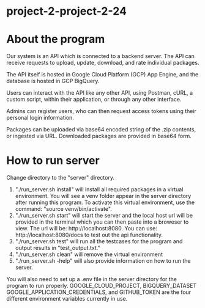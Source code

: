 # project-2-project-2-24

# About the program
Our system is an API which is connected to a backend server.  The API can receive requests to upload, update, download, and rate individual packages. 

The API itself is hosted in Google Cloud Platform (GCP) App Engine, and the database is hosted in GCP BigQuery.  

Users can interact with the API like any other API, using Postman, cURL, a custom script, within their application, or through any other interface.  

Admins can register users, who can then request access tokens using their personal login information.  

Packages can be uploaded via base64 encoded string of the .zip contents, or ingested via URL.  Downloaded packages are provided in base64 form.

# How to run server

Change directory to the "server" directory. 

1. "./run_server.sh install" will install all required packages in a virtual environment. You will see a venv folder appear in the server directory after running this program. To activate this virtual environment, use the command: "source venv/bin/activate".
2. "./run_server.sh start" will start the server and the local host url will be provided in the terminal which you can then paste into a broweser to view. The url will be: http://localhost:8080. You can use: http://localhost:8080/docs to test out the api functionality.
3. "./run_server.sh test" will run all the testcases for the program and output results in "test_output.txt."
4. "./run_server.sh clean" will remove the virtual environment
5. "./run_server.sh -help" will also provide information on how to run the server. 

You will also need to set up a .env file in the server directory for the program to run properly. GOOGLE_CLOUD_PROJECT, BIGQUERY_DATASET GOOGLE_APPLICATION_CREDENTIALS, and GITHUB_TOKEN are the four different environment variables currently in use.





